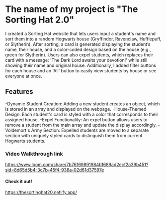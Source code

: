 # The name of my project is "The Sorting Hat 2.0"
I created a Sorting Hat website that lets users input a student's name and sort them into a random Hogwarts house (Gryffindor, Ravenclaw, Hufflepuff, or Slytherin). After sorting, a card is generated displaying the student’s name, their house, and a color-coded design based on the house (e.g., green for Slytherin). Users can also expel students, which replaces their card with a message: 'The Dark Lord awaits your devotion!' while still showing their name and original house. Additionally, I added filter buttons for each house and an 'All' button to easily view students by house or see everyone at once.

## Features
  -Dynamic Student Creation: Adding a new student creates an object, which is stored in an array and displayed on the webpage.
  -House-Themed Design: Each student's card is styled with a color that corresponds to their assigned house.
  -Expel Functionality: An expel button allows users to remove a student from the main array and update the display accordingly.
  -Voldemort's Army Section: Expelled students are moved to a separate section with uniquely styled cards to distinguish them from current Hogwarts students.

### Video Walkthrough link
 https://www.loom.com/share/7b76f69891984b1689ad2ecf2a39b451?sid=8d65d5b4-3c7b-45f4-938a-02d61d37597e

#### Check it out!
https://thesortinghat20.netlify.app/


